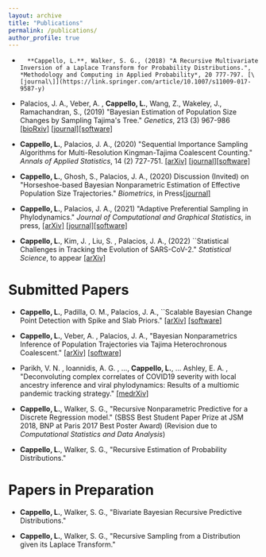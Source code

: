 ```yaml
---
layout: archive
title: "Publications"
permalink: /publications/
author_profile: true
---
```




*	    **Cappello, L.**, Walker, S. G., (2018) "A Recursive Multivariate Inversion of a Laplace Transform for Probability Distributions.", *Methodology and Computing in Applied Probability*, 20 777-797. [\[journal\]](https://link.springer.com/article/10.1007/s11009-017-9587-y)
	    
*  Palacios, J. A., Veber, A. , **Cappello, L.**, Wang, Z., Wakeley, J., Ramachandran, S., (2019) "Bayesian Estimation of Population Size Changes by Sampling Tajima's Tree." *Genetics*, 213 (3) 967-986  [\[bioRxiv\]](https://www.biorxiv.org/content/10.1101/605352v2.full.pdf) [\[journal\]](https://www.genetics.org/content/213/3/967)[\[software\]](https://github.com/JuliaPalacios/phylodyn)

	     
* **Cappello, L.**, Palacios, J. A., (2020) "Sequential Importance Sampling Algorithms for Multi-Resolution Kingman-Tajima Coalescent Counting."  *Annals of Applied Statistics*, 14 (2) 727-751. [\[arXiv\]](https://arxiv.org/abs/1902.05527) [\[journal\]](https://projecteuclid.org/euclid.aoas/1593449323)[\[software\]](https://github.com/JuliaPalacios/phylodyn)

	      
* **Cappello, L.**, Ghosh, S., Palacios, J. A., (2020) Discussion (Invited) on "Horseshoe-based Bayesian Nonparametric Estimation of Effective Population Size Trajectories." *Biometrics*, in Press[\[journal\]](https://onlinelibrary.wiley.com/doi/abs/10.1111/biom.13275)


* **Cappello, L.**, Palacios, J. A., (2021) "Adaptive Preferential Sampling in Phylodynamics." *Journal of Computational and Graphical Statistics*, in press,  [\[arXiv\]](https://arxiv.org/abs/2009.02307) [\[journal\]](https://www.tandfonline.com/doi/full/10.1080/10618600.2021.1987256)[\[software\]](https://github.com/lorenzocapp/adapref)

* **Cappello, L.**,  Kim, J. , Liu, S. , Palacios, J. A., (2022)  ``Statistical Challenges in Tracking the Evolution of SARS-CoV-2."  *Statistical Science*, to appear [\[arXiv\]](https://arxiv.org/abs/2108.13362)


Submitted Papers
======

*   **Cappello, L.**, Padilla, O. M., Palacios, J. A., ``Scalable Bayesian Change Point Detection with Spike and Slab Priors." [\[arXiv\]](https://arxiv.org/abs/2106.10383)  [\[software\]](https://github.com/lorenzocapp/solocp)	    


* **Cappello, L.**,  Veber, A. , Palacios, J. A., "Bayesian Nonparametrics Inference of Population Trajectories via Tajima Heterochronous Coalescent." [\[arXiv\]](https://arxiv.org/abs/2004.06826)  [\[software\]](https://github.com/JuliaPalacios/phylodyn)	    

	
*   Parikh, V. N. , Ioannidis, A. G. , ..., **Cappello, L.**, ... Ashley, E. A. , "Deconvoluting complex correlates of COVID19 severity with local ancestry inference and viral phylodynamics: Results of a multiomic pandemic tracking strategy."  [\[medrXiv\]](https://www.medrxiv.org/content/10.1101/2021.08.04.21261547v1.full.pdf+html)

*  **Cappello, L.**, Walker, S. G., "Recursive Nonparametric Predictive for   a Discrete Regression model." (SBSS Best Student Paper Prize at JSM 2018, BNP at Paris 2017 Best Poster Award) (Revision due to *Computational Statistics and Data Analysis*)

* **Cappello, L.**, Walker, S. G., "Recursive Estimation of  Probability Distributions."

	


Papers in Preparation
======


    
* **Cappello, L.**, Walker, S. G., "Bivariate Bayesian Recursive Predictive Distributions."
 
     
       
* **Cappello, L.**, Walker, S. G., "Recursive Sampling from a Distribution given its Laplace Transform."